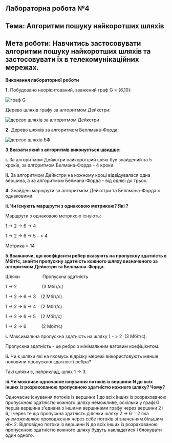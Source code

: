 ## Лабораторна робота №4
## Тема: Алгоритми пошуку найкоротших шляхів

## Мета роботи: Навчитись застосовувати алгоритми пошуку найкоротших шляхів та застосовувати їх в телекомунікаційних мережах.

**Виконання лабораторної  роботи**

**1.** Побудовано неорієнтований, зважений граф G = {6,10}:

![граф G](https://i.ibb.co/7YqJyck/graphG.png)

Дерево шляхів графу за алгоритмом Дейкстри:

![дерево шляхів за алгоритмом Дейкстри](https://i.ibb.co/tX0PBJr/Deykstra.png)



**2.** Дерево шляхів за алгоритмом Беллмана-Форда:

![дерево шляхів БФ](https://i.ibb.co/McDXpbV/lab4bell.png)

**3.Вказати який з алгоритмів виконується швидше:**

**i.** За алгоритмом Дейкстри найкоротший шлях був знайдений за 5 кроків, за алгоритмом Белмана-Форда -  4 кроки.



**iі.**  За алгоритмом Дейкстри на кожному кроці відвідувалася одна вершина, а за алгоритмом Белмана-Форда - від однієї до трьох. 

**4.** Знайдені маршрути за алгоритмом Дейкстри та Беллмана-Форда є однаковими.

**ii. Чи існують маршрути з однаковою метрикою? Які ?**

Маршрути з однаковою метрикою існують: 

1 -> 2 -> 6 -> 4

1 -> 2 -> 6 -> 5 - > 4

Метрика = 14 

**5.Вважаючи, що коефіцієнти ребер вказують на пропускну здатність в Мбіт/с, знайти пропускну здатність кожного шляху визначеного за алгоритмом Дейкстри та Беллмана-Форда.**

Шляхи                  Пропускна здатність

1 -> 2                    (3 Мбіт/с)

1 -> 2 -> 6 -> 3    (2 Мбіт/с)

1 -> 2 -> 6 -> 4    (2 Мбіт/с)

1 -> 2 -> 6 -> 5    (2 Мбіт/с)

1 -> 2 -> 6            (2 Мбіт/с)

**i.** Максимальна пропускна здатність на шляху 1 - > 2  (3 Мбіт/с).

Пропускна здатність - це ребро з мінімальним ваговим коефіцієнтом.

**ii.** Чи є шляхи які на якомусь відрізку мережі використовують менше половини пропускної здатності ребра?

Такi шляхи є, наприклад, шлях 1 -> 3.


**iiі.Чи можливе одночасне існування потоків із вершини N до всіх інших із розрахованою пропускною здатністю кожного шляху? Чому?**

Одночасне існування потоків із вершини 1 до всіх інших із розрахованою пропускною здатністю кожного шляху неможливе, оскільки у графі G перша вершина з'єднана з іншими вершинами графу через вершини 2 і 6, і через те що   пропускна здатність ділянки шляху 2 -> 6  = 2 яка унеможливлює проходження через себе потоків зі значенням більшим ніж 2. Відповідно потоки  із вершини N до всіх інших із розрахованою пропускною здатністю кожного шляху будуть накладатися і блокувати один одного.
